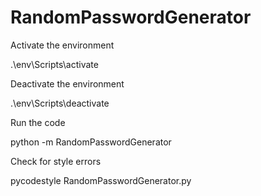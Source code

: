 # RandomPasswordGenerator

Activate the environment

.\env\Scripts\activate

Deactivate the environment

.\env\Scripts\deactivate


Run the code

python -m RandomPasswordGenerator


Check for style errors

pycodestyle RandomPasswordGenerator.py
